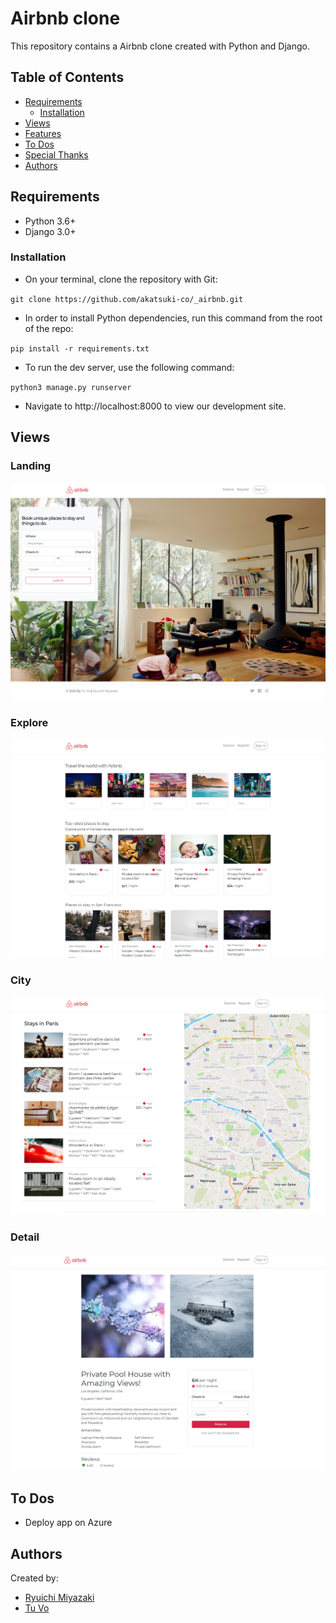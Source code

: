 # Airbnb clone

This repository contains a Airbnb clone created with Python and Django.

## Table of Contents

- [Requirements](#requirements)
  - [Installation](#installation)
- [Views](#views)
- [Features](#features)
- [To Dos](#to-dos)
- [Special Thanks](#special-thanks)
- [Authors](#authors)

## Requirements

- Python 3.6+
- Django 3.0+

### Installation

- On your terminal, clone the repository with Git:

`git clone https://github.com/akatsuki-co/_airbnb.git`

- In order to install Python dependencies, run this command from the root of the repo:

`pip install -r requirements.txt`

- To run the dev server, use the following command:

`python3 manage.py runserver`

- Navigate to http://localhost:8000 to view our development site.

## Views

### Landing

![Landing](./static_files/img/homepage.png)

### Explore

![Explore](./static_files/img/explore.png)


### City

![City](./static_files/img/city.png)


### Detail

![Detail](./static_files/img/detail.png)

## To Dos

- Deploy app on Azure

## Authors

Created by:

- [Ryuichi Miyazaki](https://github.com/rmiyazaki6499)
- [Tu Vo](https://github.com/tuvo1106)

